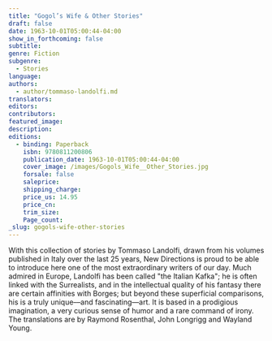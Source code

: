 ```yaml
---
title: "Gogol’s Wife & Other Stories"
draft: false
date: 1963-10-01T05:00:44-04:00
show_in_forthcoming: false
subtitle:
genre: Fiction
subgenre:
  - Stories
language:
authors:
  - author/tommaso-landolfi.md
translators:
editors:
contributors:
featured_image:
description:
editions:
  - binding: Paperback
    isbn: 9780811200806
    publication_date: 1963-10-01T05:00:44-04:00
    cover_image: /images/Gogols_Wife__Other_Stories.jpg
    forsale: false
    saleprice:
    shipping_charge:
    price_us: 14.95
    price_cn:
    trim_size:
    Page_count:
_slug: gogols-wife-other-stories
---
```


With this collection of stories by Tommaso Landolfi, drawn from his volumes published in Italy over the last 25 years, New Directions is proud to be able to introduce here one of the most extraordinary writers of our day. Much admired in Europe, Landolfi has been called "the Italian Kafka"; he is often linked with the Surrealists, and in the intellectual quality of his fantasy there are certain affinities with Borges; but beyond these superficial comparisons, his is a truly unique––and fascinating––art. It is based in a prodigious imagination, a very curious sense of humor and a rare command of irony. The translations are by Raymond Rosenthal, John Longrigg and Wayland Young.

